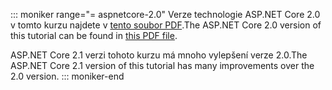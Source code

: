 ::: moniker range="= aspnetcore-2.0"
<span data-ttu-id="718bb-101">Verze technologie ASP.NET Core 2.0 v tomto kurzu najdete v [tento soubor PDF](https://github.com/aspnet/Docs/tree/master/aspnetcore/data/ef-rp/intro/PDF-6-18-18.pdf).</span><span class="sxs-lookup"><span data-stu-id="718bb-101">The ASP.NET Core 2.0 version of this tutorial can be found in [this PDF file](https://github.com/aspnet/Docs/tree/master/aspnetcore/data/ef-rp/intro/PDF-6-18-18.pdf).</span></span>

<span data-ttu-id="718bb-102">ASP.NET Core 2.1 verzi tohoto kurzu má mnoho vylepšení verze 2.0.</span><span class="sxs-lookup"><span data-stu-id="718bb-102">The ASP.NET Core 2.1 version of this tutorial has many improvements over the 2.0 version.</span></span>
::: moniker-end